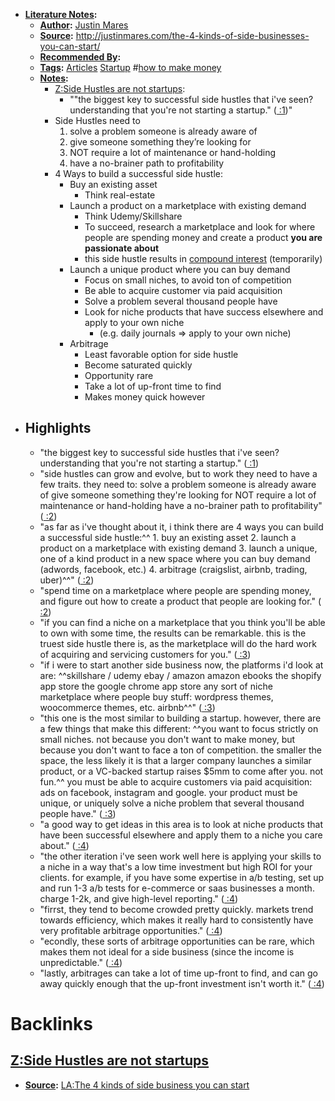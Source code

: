 - **[Literature Notes](<Literature Notes.md>):**
    - **[Author](<Author.md>):** [Justin Mares](<Justin Mares.md>)
    - **[Source](<Source.md>):** http://justinmares.com/the-4-kinds-of-side-businesses-you-can-start/
    - **[Recommended By](<Recommended By.md>):** 
    - **[Tags](<Tags.md>):** [Articles](<Articles.md>) [Startup](<Startup.md>) #[how to make money](<how to make money.md>)
    - **[Notes](<Notes.md>):**
        - [Z:Side Hustles are not startups](<Z:Side Hustles are not startups.md>):
            - ""the biggest key to successful side hustles that i've seen? understanding that you're not starting a startup." ([ :1](zotero://open-pdf/library/items/7A5DK3MC?page=1))"
        - Side Hustles need to 
            1. solve a problem someone is already aware of
            2. give someone something they’re looking for
            3. NOT require a lot of maintenance or hand-holding
            4. have a no-brainer path to profitability
        - 4 Ways to build a successful side hustle:
            - Buy an existing asset
                - Think real-estate
            - Launch a product on a marketplace with existing demand
                - Think Udemy/Skillshare
                - To succeed, research a marketplace and look for where people are spending money and create a product **you are passionate about**
                - this side hustle results in [compound interest](<compound interest.md>) (temporarily)
            - Launch a unique product where you can buy demand
                - Focus on small niches, to avoid ton of competition
                - Be able to acquire customer via paid acquisition
                - Solve a problem several thousand people have
                - Look for niche products that have success elsewhere and apply to your own niche
                    - (e.g. daily journals => apply to your own niche)
            - Arbitrage
                - Least favorable option for side hustle
                - Become saturated quickly
                - Opportunity rare
                - Take a lot of up-front time to find
                - Makes money quick however
- ## Highlights
    - "the biggest key to successful side hustles that i've seen? understanding that you're not starting a startup." ([ :1](zotero://open-pdf/library/items/7A5DK3MC?page=1))
    - "side hustles can grow and evolve, but to work they need to have a few traits. they need to: solve a problem someone is already aware of give someone something they're looking for NOT require a lot of maintenance or hand-holding have a no-brainer path to profitability" ([ :2](zotero://open-pdf/library/items/7A5DK3MC?page=2))
    - "as far as i've thought about it, i think there are 4 ways you can build a successful side hustle:^^ 1. buy an existing asset 2. launch a product on a marketplace with existing demand 3. launch a unique, one of a kind product in a new space where you can buy demand (adwords, facebook, etc.) 4. arbitrage (craigslist, airbnb, trading, uber)^^" ([ :2](zotero://open-pdf/library/items/7A5DK3MC?page=2))
    - "spend time on a marketplace where people are spending money, and figure out how to create a product that people are looking for." ([ :2](zotero://open-pdf/library/items/7A5DK3MC?page=2))
    - "if you can find a niche on a marketplace that you think you'll be able to own with some time, the results can be remarkable. this is the truest side hustle there is, as the marketplace will do the hard work of acquiring and servicing customers for you." ([ :3](zotero://open-pdf/library/items/7A5DK3MC?page=3))
    - "if i were to start another side business now, the platforms i'd look at are: ^^skillshare / udemy ebay / amazon amazon ebooks the shopify app store the google chrome app store any sort of niche marketplace where people buy stuff: wordpress themes, woocommerce themes, etc. airbnb^^" ([ :3](zotero://open-pdf/library/items/7A5DK3MC?page=3))
    - "this one is the most similar to building a startup. however, there are a few things that make this different: ^^you want to focus strictly on small niches. not because you don't want to make money, but because you don't want to face a ton of competition. the smaller the space, the less likely it is that a larger company launches a similar product, or a VC-backed startup raises $5mm to come after you. not fun.^^ you must be able to acquire customers via paid acquisition: ads on facebook, instagram and google. your product must be unique, or uniquely solve a niche problem that several thousand people have." ([ :3](zotero://open-pdf/library/items/7A5DK3MC?page=3))
    - "a good way to get ideas in this area is to look at niche products that have been successful elsewhere and apply them to a niche you care about." ([ :4](zotero://open-pdf/library/items/7A5DK3MC?page=4))
    - "the other iteration i've seen work well here is applying your skills to a niche in a way that's a low time investment but high ROI for your clients. for example, if you have some expertise in a/b testing, set up and run 1-3 a/b tests for e-commerce or saas businesses a month. charge 1-2k, and give high-level reporting." ([ :4](zotero://open-pdf/library/items/7A5DK3MC?page=4))
    - "firrst, they tend to become crowded pretty quickly. markets trend towards efficiency, which makes it really hard to consistently have very profitable arbitrage opportunities." ([ :4](zotero://open-pdf/library/items/7A5DK3MC?page=4))
    - "econdly, these sorts of arbitrage opportunities can be rare, which makes them not ideal for a side business (since the income is unpredictable." ([ :4](zotero://open-pdf/library/items/7A5DK3MC?page=4))
    - "lastly, arbitrages can take a lot of time up-front to find, and can go away quickly enough that the up-front investment isn't worth it." ([ :4](zotero://open-pdf/library/items/7A5DK3MC?page=4))

# Backlinks
## [Z:Side Hustles are not startups](<Z:Side Hustles are not startups.md>)
- **[Source](<Source.md>):** [LA:The 4 kinds of side business you can start](<LA:The 4 kinds of side business you can start.md>)

